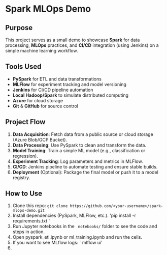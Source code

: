 
# Spark MLOps Demo

## Purpose
This project serves as a small demo to showcase **Spark** for data processing, **MLOps** practices, and **CI/CD** integration (using Jenkins) on a simple machine learning workflow.

## Tools Used
- **PySpark** for ETL and data transformations
- **MLFlow** for experiment tracking and model versioning
- **Jenkins** for CI/CD pipeline automation
- **Local Hadoop/Spark** to simulate distributed computing
- **Azure** for cloud storage
- **Git** & **GitHub** for source control

## Project Flow
1. **Data Acquisition**: Fetch data from a public source or cloud storage (Azure Blob/GCP Bucket).
2. **Data Processing**: Use PySpark to clean and transform the data.
3. **Model Training**: Train a simple ML model (e.g., classification or regression).
4. **Experiment Tracking**: Log parameters and metrics in MLFlow.
5. **CI/CD**: Jenkins pipeline to automate testing and ensure stable builds.
6. **Deployment** (Optional): Package the final model or push it to a model registry.

## How to Use
1. Clone this repo: `git clone https://github.com/<your-username>/spark-mlops-demo.git`
2. Install dependencies (PySpark, MLFlow, etc.). 'pip install -r requirements.txt
'
3. Run Jupyter notebooks in the ` notebooks/` folder to see the code and steps in action.
4. Open pyspark_etl.ipynb or ml_training.ipynb and run the cells.
5. If you want to see MLflow logs:  ` mlflow ui'
6. 


